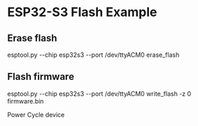 # ESP32-S3 Flash Example

## Erase flash

esptool.py --chip esp32s3 --port /dev/ttyACM0 erase_flash

## Flash firmware
esptool.py --chip esp32s3 --port /dev/ttyACM0 write_flash -z 0 firmware.bin

Power Cycle device 
